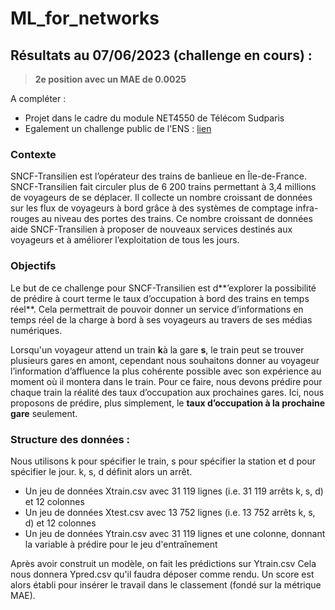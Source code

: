 # ML_for_networks

## Résultats au 07/06/2023 (challenge en cours) : 
> **2e position avec un MAE de 0.0025**

A compléter :
* Projet dans le cadre du module NET4550 de Télécom Sudparis
* Egalement un challenge public de l'ENS : [lien](https://challengedata.ens.fr/participants/challenges/89/)

### **Contexte**

SNCF-Transilien est l’opérateur des trains de banlieue en Île-de-France. SNCF-Transilien fait circuler plus de 6 200 trains permettant à 3,4 millions de voyageurs de se déplacer. Il collecte un nombre croissant de données sur les flux de voyageurs à bord grâce à des systèmes de comptage infra-rouges au niveau des portes des trains. Ce nombre croissant de données aide SNCF-Transilien à proposer de nouveaux services destinés aux voyageurs et à améliorer l’exploitation de tous les jours.

### **Objectifs**
Le but de ce challenge pour SNCF-Transilien est d**’explorer la possibilité de prédire à court terme le taux d’occupation à bord des trains en temps réel**. Cela permettrait de pouvoir donner un service d’informations en temps réel de la charge à bord à ses voyageurs au travers de ses médias numériques.

Lorsqu'un voyageur attend un train **k**à la gare **s**, le train peut se trouver plusieurs gares en amont, cependant nous souhaitons donner au voyageur l’information d’affluence la plus cohérente possible avec son expérience au moment où il montera dans le train. Pour ce faire, nous devons prédire pour chaque train la réalité des taux d’occupation aux prochaines gares. Ici, nous proposons de prédire, plus simplement, le **taux d’occupation à la prochaine gare** seulement.

### **Structure des données :**
Nous utilisons k pour spécifier le train, s pour spécifier la station et d pour spécifier le jour. k, s, d définit alors un arrêt.

* Un jeu de données Xtrain.csv avec 31 119 lignes (i.e. 31 119 arrêts k, s, d) et 12 colonnes
* Un jeu de données Xtest.csv avec 13 752 lignes (i.e. 13 752 arrêts k, s, d) et 12 colonnes
* Un jeu de données Ytrain.csv avec 31 119 lignes et une colonne, donnant la variable à prédire pour le jeu d'entraînement

Après avoir construit un modèle, on fait les prédictions sur Ytrain.csv
Cela nous donnera Ypred.csv qu'il faudra déposer comme rendu.
Un score est alors établi pour insérer le travail dans le classement (fondé sur la métrique MAE).



